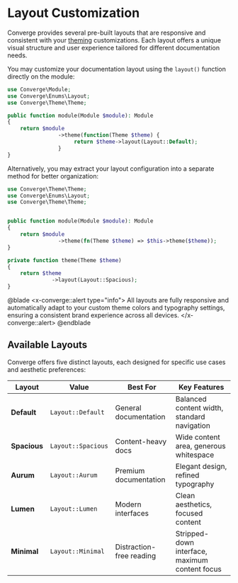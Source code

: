 # Layout Customization

Converge provides several pre-built layouts that are responsive and consistent with your [theming](https://convergephp.com/docs/customization/themes) customizations. Each layout offers a unique visual structure and user experience tailored for different documentation needs.

You may customize your documentation layout using the `layout()` function directly on the module:

```php
use Converge\Module;
use Converge\Enums\Layout;
use Converge\Theme\Theme;

public function module(Module $module): Module
{
    return $module
                ->theme(function(Theme $theme) {
                     return $theme->layout(Layout::Default);
                }
}
```

Alternatively, you may extract your layout configuration into a separate method for better organization:

```php
use Converge\Theme\Theme;
use Converge\Enums\Layout;
use Converge\Theme\Theme;


public function module(Module $module): Module
{
    return $module
                ->theme(fn(Theme $theme) => $this->theme($theme));
}

private function theme(Theme $theme)
{
    return $theme
              ->layout(Layout::Spacious);
}
```

@blade
<x-converge::alert type="info">
All layouts are fully responsive and automatically adapt to your custom theme colors and typography settings, ensuring a consistent brand experience across all devices.
</x-converge::alert>
@endblade

## Available Layouts

Converge offers five distinct layouts, each designed for specific use cases and aesthetic preferences:

| Layout | Value | Best For | Key Features |
|--------|-------|----------|--------------|
| **Default** | `Layout::Default` | General documentation | Balanced content width, standard navigation |
| **Spacious** | `Layout::Spacious` | Content-heavy docs | Wide content area, generous whitespace |
| **Aurum** | `Layout::Aurum` | Premium documentation | Elegant design, refined typography |
| **Lumen** | `Layout::Lumen` | Modern interfaces | Clean aesthetics, focused content |
| **Minimal** | `Layout::Minimal` | Distraction-free reading | Stripped-down interface, maximum content focus |
